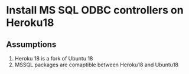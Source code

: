 # Install MS SQL ODBC controllers on Heroku18

## Assumptions

1. Heroku 18 is a fork of Ubuntu 18
2. MSSQL packages are comaptible between Heroku18 and Ubuntu18

